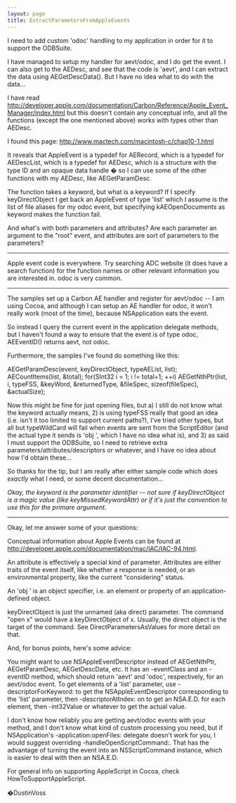 ```yaml
---
layout: page
title: ExtractParametersFromAppleEvents
---
```


I need to add custom 'odoc' handling to my application in order for it to support the ODBSuite.

I have managed to setup my handler for aevt/odoc, and I do get the event. I can also get to the AEDesc, and see that the code is 'aevt', and I can extract the data using AEGetDescData(). But I have no idea what to do with the data... 

I have read http://developer.apple.com/documentation/Carbon/Reference/Apple_Event_Manager/index.html but this doesn't contain any conceptual info, and all the functions (except the one mentioned above) works with types other than AEDesc.

I found this page: http://www.mactech.com/macintosh-c/chap10-1.html

It reveals that AppleEvent is a typedef for AERecord, which is a typedef for AEDescList, which is a typedef for AEDesc, which is a structure with the type ID and an opaque data handle � so I can use some of the other functions with my AEDesc, like AEGetParamDesc.

The function takes a keyword, but what is a keyword? If I specify keyDirectObject I get back an AppleEvent of type 'list' which I assume is the list of file aliases for my odoc event, but specifying kAEOpenDocuments as keyword makes the function fail.

And what's with both parameters and attributes? Are each parameter an argument to the "root" event, and attributes are sort of parameters to the parameters?

----

Apple event code is everywhere. Try searching ADC website (it does have a search function) for the function names or other relevant information you are interested in. odoc is very common.

----

The samples set up a Carbon AE handler and register for aevt/odoc -- I am using Cocoa, and although I can setup an AE handler for odoc, it won't really work (most of the time), because NSApplication eats the event.

So instead I query the current event in the application delegate methods, but I haven't found a way to ensure that the event is of type odoc, AEEventID() returns aevt, not odoc.

Furthermore, the samples I've found do something like this:
    
AEGetParamDesc(event, keyDirectObject, typeAEList, list);
AECountItems(list, &total);
for(SInt32 i = 1; i != total+1; ++i)
   AEGetNthPtr(list, i, typeFSS, &keyWord, &returnedType, &fileSpec, sizeof(fileSpec), &actualSize);


Now this might be fine for just opening files, but a) I still do not know what the keyword actually means, 2) is using typeFSS really that good an idea (i.e. isn't it too limited to support current paths?), I've tried other types, but all but typeWildCard will fail when events are sent from the ScriptEditor (and the actual type it sends is 'obj ', which I have no idea what is), and 3) as said I must support the ODBSuite, so I need to retrieve extra parameters/attributes/descriptors or whatever, and I have no idea about how I'd obtain these...

So thanks for the tip, but I am really after either sample code which does *exactly* what I need, or some decent documentation...

*Okay, the keyword is the parameter identifier -- not sure if keyDirectObject is a magic value (like keyMissedKeywordAttr) or if it's just the convention to use this for the primare argument.*

----

Okay, let me answer some of your questions:

Conceptual information about Apple Events can be found at http://developer.apple.com/documentation/mac/IAC/IAC-94.html.

An attribute is effectively a special kind of parameter. Attributes are either traits of the event itself, like whether a response is needed, or an environmental property, like the current "considering" status.

An 'obj ' is an object specifier, i.e. an element or property of an application-defined object.

keyDirectObject is just the unnamed (aka direct) parameter. The command "open x" would have a keyDirectObject of x. Usually, the direct object is the target of the command. See DirectParametersAsValues for more detail on that.

And, for bonus points, here's some advice:

You might want to use NSAppleEventDescriptor instead of AEGetNthPtr, AEGetParamDesc, AEGetDescData, etc. It has an -eventClass and an -eventID method, which should return 'aevt' and 'odoc', respectively, for an aevt/odoc event. To get elements of a 'list' parameter, use -descriptorForKeyword: to get the NSAppleEventDescriptor corresponding to the 'list' parameter, then -descriptorAtIndex: on to get an NSA.E.D. for each element, then -int32Value or whatever to get the actual value.

I don't know how reliably you are getting aevt/odoc events with your method, and I don't know what kind of custom processing you need, but if NSApplication's -application:openFiles: delegate doesn't work for you, I would suggest overriding -handleOpenScriptCommand:. That has the advantage of turning the event into an NSScriptCommand instance, which is easier to deal with then an NSA.E.D.

For general info on supporting AppleScript in Cocoa, check HowToSupportAppleScript.

�DustinVoss

